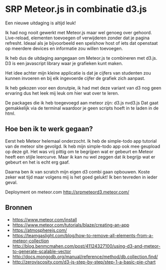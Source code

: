 # SRP Meteor.js in combinatie d3.js

Een nieuwe uitdaging is altijd leuk!

Ik had nog nooit gewerkt met Meteor.js maar wel genoeg over gehoord.
Live-reload, elementen toevoegen of verwijderen zonder dat je pagina refresht. Ideaal als je bijvoorbeeld een spelshow host of iets dat openstaat op meerdere devices en informatie zou willen toevoegen.

Ik heb dus de uitdaging aangegaan om Meteor.js te combineren met d3.js. D3 is een javascript library waar je grafieken kunt maken.

Het idee achter mijn kleine applicatie is dat je cijfers van studenten zou kunnen invoeren en bij elk ingevoerde cijfer de grafiek zich aanpast.

Ik heb gekozen voor een donutpie, ik had met deze variant van d3 nog geen ervaring dus het leek mij leuk om hier wat over te leren.

De packages die ik heb toegevoegd aan meteor zijn:
d3.js
nvd3.js
Dat gaat gemakkelijk via de terminal waardoor je geen scripts hoeft in te laden in de html.

## Hoe ben ik te werk gegaan?
Eerst heb Meteor helemaal onderzocht.
Ik heb de simple-todo app tutorial van de meteor site gevolgd.
Ik heb mijn simple-todo app ook mee geupload op deze git. Het was vrij pittig om te begrijpen wat er gebeurt en Meteor heeft een stijle leercurve. Maar ik kan nu wel zeggen dat ik begrijp wat er gebeurt en het is echt erg gaaf.

Daarna ben ik van scratch mijn eigen d3 combi gaan opbouwen. Koste zeker wat tijd maar volgens mij is het goed gelukt!
Ik ben tevreden in ieder geval.

Deployment on meteor.com
http://srpmeteord3.meteor.com/

## Bronnen
- https://www.meteor.com/install
- https://www.meteor.com/tutorials/blaze/creating-an-app
- https://atmospherejs.com/
- https://teamgaslight.com/blog/how-to-remove-all-elements-from-a-meteor-collection
- http://blog.benmcmahen.com/post/41124327100/using-d3-and-meteor-to-generate-scalable-vector
- http://docs.mongodb.org/manual/reference/method/db.collection.find/
- http://zeroviscosity.com/d3-js-step-by-step/step-1-a-basic-pie-chart
